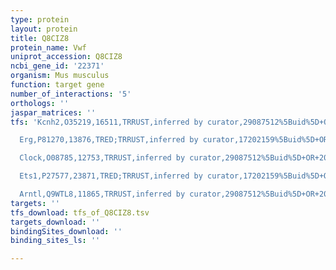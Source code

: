 ```yaml
---
type: protein
layout: protein
title: Q8CIZ8
protein_name: Vwf
uniprot_accession: Q8CIZ8
ncbi_gene_id: '22371'
organism: Mus musculus
function: target gene
number_of_interactions: '5'
orthologs: ''
jaspar_matrices: ''
tfs: 'Kcnh2,O35219,16511,TRRUST,inferred by curator,29087512%5Buid%5D+OR+19359602%5Buid%5D,Yes

  Erg,P81270,13876,TRED;TRRUST,inferred by curator,17202159%5Buid%5D+OR+29087512%5Buid%5D+OR+19359602%5Buid%5D,Yes

  Clock,O08785,12753,TRRUST,inferred by curator,29087512%5Buid%5D+OR+20658528%5Buid%5D,Yes

  Ets1,P27577,23871,TRED;TRRUST,inferred by curator,17202159%5Buid%5D+OR+29087512%5Buid%5D+OR+10210321%5Buid%5D,Yes

  Arntl,Q9WTL8,11865,TRRUST,inferred by curator,29087512%5Buid%5D+OR+20658528%5Buid%5D,Yes'
targets: ''
tfs_download: tfs_of_Q8CIZ8.tsv
targets_download: ''
bindingSites_download: ''
binding_sites_ls: ''

---
```

